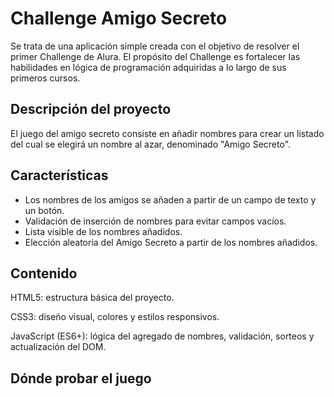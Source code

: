 # Challenge Amigo Secreto

Se trata de una aplicación simple creada con el objetivo de resolver el primer Challenge de Alura. El propósito del Challenge es fortalecer las habilidades en lógica de programación adquiridas a lo largo de sus primeros cursos.

## Descripción del proyecto

El juego del amigo secreto consiste en añadir nombres para crear un listado del cual se elegirá un nombre al azar, denominado "Amigo Secreto".

## Características

- Los nombres de los amigos se añaden a partir de un campo de texto y un botón.
- Validación de inserción de nombres para evitar campos vacíos.
- Lista visible de los nombres añadidos.
- Elección aleatoria del Amigo Secreto a partir de los nombres añadidos.

## Contenido

HTML5: estructura básica del proyecto.

CSS3: diseño visual, colores y estilos responsivos.

JavaScript (ES6+): lógica del agregado de nombres, validación, sorteos y actualización del DOM.

## Dónde probar el juego



